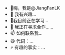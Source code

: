 - 👋嗨，我是@JiangFanLK
- 👀 我有兴趣...
- 🌱我目前正在学习...
- 💞️ 我正在寻求合作......
- 📫 如何联系我...
- 😄 代词：...
- ⚡ 有趣的事实：...

<!---
JiangFanLK/JiangFanLK 是一个 ✨ 特殊 ✨ 存储库，因为它的“README.md”（此文件）出现在您的 GitHub 个人资料中。
您可以单击预览链接来查看您的更改。
--->
